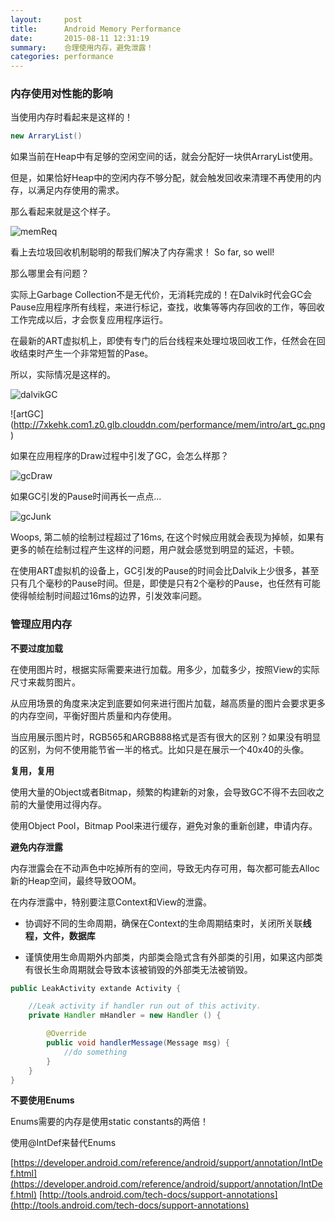 ```yaml
---
layout:     post
title:      Android Memory Performance
date:       2015-08-11 12:31:19
summary:    合理使用内存，避免泄露！
categories: performance
---
```


### 内存使用对性能的影响

当使用内存时看起来是这样的！

~~~java
new ArraryList()
~~~

如果当前在Heap中有足够的空闲空间的话，就会分配好一块供ArraryList使用。

但是，如果恰好Heap中的空闲内存不够分配，就会触发回收来清理不再使用的内存，以满足内存使用的需求。

那么看起来就是这个样子。


![memReq](http://7xkehk.com1.z0.glb.clouddn.com/performance/mem/intro/mem_recl.png)

看上去垃圾回收机制聪明的帮我们解决了内存需求！ So far, so well!

那么哪里会有问题？

实际上Garbage Collection不是无代价，无消耗完成的！在Dalvik时代会GC会Pause应用程序所有线程，来进行标记，查找，收集等等内存回收的工作，等回收工作完成以后，才会恢复应用程序运行。

在最新的ART虚拟机上，即使有专门的后台线程来处理垃圾回收工作，任然会在回收结束时产生一个非常短暂的Pase。

所以，实际情况是这样的。

![dalvikGC](http://7xkehk.com1.z0.glb.clouddn.com/performance/mem/intro/dalvik_gc.png)

![artGC] (http://7xkehk.com1.z0.glb.clouddn.com/performance/mem/intro/art_gc.png)

如果在应用程序的Draw过程中引发了GC，会怎么样那？

![gcDraw](http://7xkehk.com1.z0.glb.clouddn.com/performance/mem/intro/gc_draw.png)

如果GC引发的Pause时间再长一点点...

![gcJunk](http://7xkehk.com1.z0.glb.clouddn.com/performance/mem/intro/junk.png)

Woops, 第二帧的绘制过程超过了16ms, 在这个时候应用就会表现为掉帧，如果有更多的帧在绘制过程产生这样的问题，用户就会感觉到明显的延迟，卡顿。

在使用ART虚拟机的设备上，GC引发的Pause的时间会比Dalvik上少很多，甚至只有几个毫秒的Pause时间。但是，即使是只有2个毫秒的Pause，也任然有可能使得帧绘制时间超过16ms的边界，引发效率问题。


### 管理应用内存

**不要过度加载**

在使用图片时，根据实际需要来进行加载。用多少，加载多少，按照View的实际尺寸来裁剪图片。

从应用场景的角度来决定到底要如何来进行图片加载，越高质量的图片会要求更多的内存空间，平衡好图片质量和内存使用。

当应用展示图片时，RGB565和ARGB888格式是否有很大的区别？如果没有明显的区别，为何不使用能节省一半的格式。比如只是在展示一个40x40的头像。

**复用，复用**

使用大量的Object或者Bitmap，频繁的构建新的对象，会导致GC不得不去回收之前的大量使用过得内存。

使用Object Pool，Bitmap Pool来进行缓存，避免对象的重新创建，申请内存。

**避免内存泄露**

内存泄露会在不动声色中吃掉所有的空间，导致无内存可用，每次都可能去Alloc新的Heap空间，最终导致OOM。

在内存泄露中，特别要注意Context和View的泄露。

- 协调好不同的生命周期，确保在Context的生命周期结束时，关闭所关联**线程，文件，数据库**

- 谨慎使用生命周期外内部类，内部类会隐式含有外部类的引用，如果这内部类有很长生命周期就会导致本该被销毁的外部类无法被销毁。

~~~java
public LeakActivity extande Activity {

	//Leak activity if handler run out of this activity.
	private Handler mHandler = new Handler () {

		@Override
		public void handlerMessage(Message msg) {
			//do something
		}
	}
}
~~~

**不要使用Enums**

Enums需要的内存是使用static constants的两倍！

使用@IntDef来替代Enums

[https://developer.android.com/reference/android/support/annotation/IntDef.html](https://developer.android.com/reference/android/support/annotation/IntDef.html)
[http://tools.android.com/tech-docs/support-annotations](http://tools.android.com/tech-docs/support-annotations)
